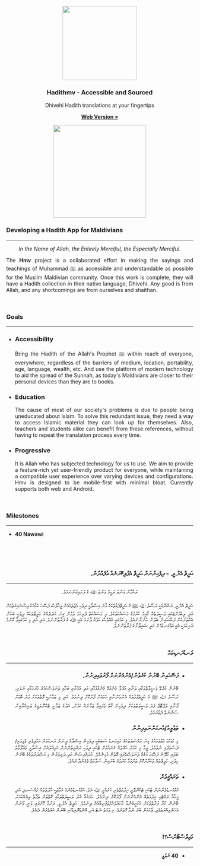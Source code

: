 <!--
<style type="text/css">
	         @font-face {
         font-family: 'Tharujamaanu';
         src: 
		/*	CHANGE123
         url('file:///android_asset/Tharujamaanu-B-Regular-mod3.woff') format('woff'),
         */
         url('https://cdn.jsdelivr.net/gh/hadithmv/resc@1.2.3/Tharujamaanu-B-Regular-mod3.woff2') format('woff2'),
         url('https://cdn.jsdelivr.net/gh/hadithmv/resc@1.2.3/Tharujamaanu-B-Regular-mod3.woff') format('woff'),
         url('https://cdn.jsdelivr.net/gh/hadithmv/resc@1.2.3/Tharujamaanu-B-Regular-mod3.ttf') format('truetype');
         }
</style>
-->

  <p align="center"><a href="https://hadithmv.com"><img src="https://hadithmv.github.io/img/newLogo4/newLogo4.svg" alt="" width=200 height=200></a></p>

  <h3 align="center">Hadithmv - Accessible and Sourced</h3>

  <p align="center">Dhivehi Hadith translations at your fingertips</p>

  <p align="center"><a href="http://hadithmv.com"><strong>Web Version »</strong></a></p>
<!--
    <br>
    <a href="http://hadithmv.com">Web Version</a>
    ·
    <a href="https://play.google.com/store/apps/details?id=com.hadithmv.hmv">Android Version</a>
    ·
    <a href="https://hadithmv.github.io/alt/Desktop/Hadithmv-Win.zip">Desktop Version</a>
    <br>
-->
  <p align="center"><a href="https://play.google.com/store/apps/details?id=com.hadithmv.hmv"><img src="https://play.google.com/intl/en_us/badges/images/generic/en_badge_web_generic.png" alt="" width=250></a></p> 


<h3><b>Developing a Hadith App for Maldivians</b></h3><hr/>

<p align="center"><i>In the Name of Allah, the Entirely Merciful, the Especially Merciful.</i></p>

<p align="justify">The <b>Hmv</b> project is a collaborated effort in making the sayings and teachings of Muhammad  ﷺ as accessible and understandable as possible for the Muslim Maldivian community. Once this work is complete, they will have a Hadith collection in their native language, Dhivehi. Any good is from Allah, and any shortcomings are from ourselves and shaithan.</p>

<br>

<h3><b>Goals</b></h3>
<hr/>
<ul align="justify">
	<li>
	<h3><b>Accessibility</b></h3>
	<p>Bring the Hadith of the Allah's Prophet ﷺ within reach of everyone, everywhere, regardless of the barriers of medium, location, portability, age, language, wealth, etc. And use the platform of modern technology to aid the spread of the Sunnah, as today's Maldivians are closer to their personal devices than they are to books.</p>
	</li>
	<li>
	<h3><b>Education</b></h3>
	<p>The cause of most of our society's problems is due to people being uneducated about Islam. To solve this redundant issue, they need a way to access Islamic material they can look up for themselves. Also, teachers and students alike can benefit from these references, without having to repeat the translation process every time.</p>
	</li>
	<li>
	<h3><b>Progressive</b></h3>
	<p>It is Allah who has subjected technology for us to use. We aim to provide a feature-rich yet user-friendly product for everyone, while maintaining a compatible user experience over varying devices and configurations. Hmv is designed to be mobile-first with minimal bloat. Currently supports both web and Android.</p>
	</li>
</ul>

<br>

<h3><b>Milestones</b></h3>
<hr/>
<ul>
	<li>
		<b>40 Nawawi</b>
	</li>
</ul>


<br><br><br>


<h3 dir="rtl"><b>ޙަދީޘް އެމް.ވީ. - ދިވެހިންނަށް ޙަދީޘް އެޕްލިކޭށަނެއް އުފެއްދުން. </b></h3><hr/>

<p align="center" dir="rtl">ރަޙްމާން ވަންތަ ރަޙީމް ވަންތަ  ﷲ ގެ  ފަށައިގަންނަމެވެ.</p>

<p align="justify" dir="rtl" style="font-family: Tharujamaanu;">ޙަދީޘް އެމް.ވީ. މަޝްރޫޢަކީ ރަސޫލު ﷲ ﷺ ގެ ޙަދީޘްފުޅުތަަކުގެ މާނަ އިސްލާމީ ދިވެހި މުޖުތަމައަށް ވީހާވެސް ފަސޭހަ ކަމާއެކު ވިސްނައިގަތުމަށް އަދި ލިބުމަށްޓަކައި ވަސީލަތެއް ގާއިމު ކުރުމުގެ މަސައްކަތެކެވެ. މި މަސައްކަތް ފުރިހަމަ ވުމުން ގިނަ އަދަދެއްގެ ހަދީޘްތަކެއް ދިވެހި ބަހުން އެއްތަނަކުން ފަސޭހައިން ބެލެން ހުންނާނެއެވެ. މި ކަމުގައި އެއްވެސް ހެވެއް ވާނަމަ އެއީ ﷲ ގެ ފަރާތުންނެވެ. އަދި އަދި މި ކަމުގައިވާ ކޮންމެ އުނިކަމަކީ އެއީ އަޅުގަނޑުމެން އަދީ ޝައިޠާނާގެ ފަރާތުންނެވެ.</p>

<br>

<h3 dir="rtl"><b>ލަނޑުދަނޑިތައް</b></h3>
<hr/>
<ul align="justify" dir="rtl" font-family="Tharujamaanu">
	<li>
	<h3><b>ފަސޭހައިން ބޭނުން ކުރެވުން/އެންމެންނަށް ފޯރުވައިދިނުން. </b></h3>
	<p>ބޭނުން ކުރެވޭ ވަސީލާތްތަކާއި ތަނާއި އުފުލާ ގެންގުޅޭ ގެންގުޅުމާއި އަދި އުމުރާއި ބަހާއި ތަނަވަސްކަމުގެ ހުރަހަކާއި ނުލައި، ރަސޫލު ﷲ ﷺ ގެ ޙަދީޘްފުޅުތައް އެންމެންނާއި ހަމައަށް ފޯރުކޮށް ދިނުމެވެ. އަދި މި ޒަމާނަކީ ފޮތްތަކަށް ވުރެ ބޮޑަށް ފޯނާއި ލެޕްޓޮޕް ފަދަ ވަސީލަތްތަކަށް ދިވެހިން ގާތް ވެފައިވާ ޒަމާނެއް ކަމުން، އަދުގެ ޒަމާނީ ޓެކްނޮލަޖީގެ ޒަރިއްޔާއިން ސުންނަތް ފެތުރުމެވެ.</p>
	</li>
	<li>
	<h3><b>ތަޢުލީމު/އުނގަންނައިދިނުން </b></h3>
	<p>މި ކުޑަކުޑަ މުޖުތަމައުގެ ގިނަ މައްސަލަތަކުގެ މައިގަނޑު ސަބަބަކީ ދިވެހިން އިސްލާމް ދީނަށް ރަނގަޅަށް އަހުލިވެރި ވެވިފައި/ދަސްވެފައި ނެތުމެވެ. ވީމާ މި ކަމަށް ޙައްލެއް ގެނައުމަށް ޓަކައި ދިވެހި ރައްޔިތުންނަށް އަމިއްލައަށް އިސްލާމީ މަޢުލޫމާތު ބަލައި ހޯދޭނެ ފަސޭހަ މަގެއް ތަނަވަސްވެފައި އޮތުން މުހިންމެވެ. މުދައްރިސުން އަދި ދަރިވަރުން މި މަސްދަރުތަކުގެ ބޭނުން ހިފައި، ހަދީޘްތައް ތަކުރާރުކޮށް ތަރުޖަމާ ކުރުމުގެ ބުރައިން ސަލާމަތް ވެގެންދާނެއެވެ.</p>
	</li>
	<li>
	<h3><b>ތަރައްޤީވުން</b></h3>
	<p>އަޅުގަނޑުމެންނަށް ޓަކައި ޓެކްނޮލޮޖީ ޚިދުމަތްތެރި ކުރެއްވީ ﷲ އެވެ. އަޅުގަނޑުމެންގެ އަމާޒަކީ އާލަތްތައް މުއްސަނދި އަދި މީހާއާ ރައްޓެހި ޚިދުމަތެއް އެންމެންނަށް ފޯރުކޮށް ދިނުމެވެ. ހަމައެއާ އެކު، ވަސީލަތްތަކާއި ގޮތްތަށް ތަފާތު ވިޔެއްކަމަކު، ބޭނުން ކުރާ ފަރާތްތަކަށް އެކަށީގެންވާ މާހައުލެއް/ތަޖުރިބާއެއް ދިނުމެވެ. ޙަދީޘް އެމް.ވީ. ފަރުމާ ކޮށްފައި ވަނީ ފޯނަށް އަޙަންމިއްޔަތުވެވި، ޖާގައަށް ބުރަ ނުވާ ގޮތަށެވެ. މި ވަގުތު ނެޓު އަދި އޭންޑުރޮއިޑުގައި ބޭނުން ކުރެވެމުން ދެއެވެ.</p>
	</li>
</ul>

<br>

<h3 dir="rtl"><b>މައިލްސްޓޯންސް؟!</b></h3>
<hr/>
<ul dir="rtl">
	<li>
		<b>40 ނަވަވީ</b>
	</li>
</ul>
